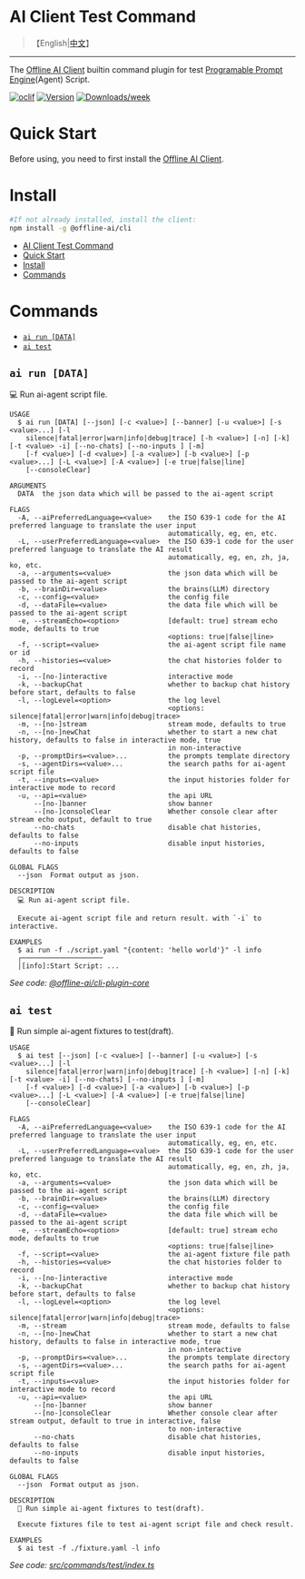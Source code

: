 # AI Client Test Command

> 【English|[中文](./README.cn.md)】
---

The [Offline AI Client](https://npmjs.org/package/@offline-ai/cli) builtin command plugin for test [Programable Prompt Engine](https://github.com/offline-ai/ppe)(Agent) Script.

[![oclif](https://img.shields.io/badge/cli-oclif-brightgreen.svg)](https://oclif.io)
[![Version](https://img.shields.io/npm/v/%40offline-ai%2Fcli-plugin-cmd-config.svg)](https://npmjs.org/package/@offline-ai/cli-plugin-cmd-config)
[![Downloads/week](https://img.shields.io/npm/dw/%40offline-ai%2Fcli-plugin-cmd-config.svg)](https://npmjs.org/package/@offline-ai/cli-plugin-cmd-config)

# Quick Start

Before using, you need to first install the [Offline AI Client](https://npmjs.org/package/@offline-ai/cli).

# Install

```bash
#If not already installed, install the client:
npm install -g @offline-ai/cli
```

<!-- toc -->
* [AI Client Test Command](#ai-client-test-command)
* [Quick Start](#quick-start)
* [Install](#install)
* [Commands](#commands)
<!-- tocstop -->

# Commands

<!-- commands -->
* [`ai run [DATA]`](#ai-run-data)
* [`ai test`](#ai-test)

## `ai run [DATA]`

💻 Run ai-agent script file.

```
USAGE
  $ ai run [DATA] [--json] [-c <value>] [--banner] [-u <value>] [-s <value>...] [-l
    silence|fatal|error|warn|info|debug|trace] [-h <value>] [-n] [-k] [-t <value> -i] [--no-chats] [--no-inputs ] [-m]
    [-f <value>] [-d <value>] [-a <value>] [-b <value>] [-p <value>...] [-L <value>] [-A <value>] [-e true|false|line]
    [--consoleClear]

ARGUMENTS
  DATA  the json data which will be passed to the ai-agent script

FLAGS
  -A, --aiPreferredLanguage=<value>    the ISO 639-1 code for the AI preferred language to translate the user input
                                       automatically, eg, en, etc.
  -L, --userPreferredLanguage=<value>  the ISO 639-1 code for the user preferred language to translate the AI result
                                       automatically, eg, en, zh, ja, ko, etc.
  -a, --arguments=<value>              the json data which will be passed to the ai-agent script
  -b, --brainDir=<value>               the brains(LLM) directory
  -c, --config=<value>                 the config file
  -d, --dataFile=<value>               the data file which will be passed to the ai-agent script
  -e, --streamEcho=<option>            [default: true] stream echo mode, defaults to true
                                       <options: true|false|line>
  -f, --script=<value>                 the ai-agent script file name or id
  -h, --histories=<value>              the chat histories folder to record
  -i, --[no-]interactive               interactive mode
  -k, --backupChat                     whether to backup chat history before start, defaults to false
  -l, --logLevel=<option>              the log level
                                       <options: silence|fatal|error|warn|info|debug|trace>
  -m, --[no-]stream                    stream mode, defaults to true
  -n, --[no-]newChat                   whether to start a new chat history, defaults to false in interactive mode, true
                                       in non-interactive
  -p, --promptDirs=<value>...          the prompts template directory
  -s, --agentDirs=<value>...           the search paths for ai-agent script file
  -t, --inputs=<value>                 the input histories folder for interactive mode to record
  -u, --api=<value>                    the api URL
      --[no-]banner                    show banner
      --[no-]consoleClear              Whether console clear after stream echo output, default to true
      --no-chats                       disable chat histories, defaults to false
      --no-inputs                      disable input histories, defaults to false

GLOBAL FLAGS
  --json  Format output as json.

DESCRIPTION
  💻 Run ai-agent script file.

  Execute ai-agent script file and return result. with `-i` to interactive.

EXAMPLES
  $ ai run -f ./script.yaml "{content: 'hello world'}" -l info
  ┌────────────────────
  │[info]:Start Script: ...
```

_See code: [@offline-ai/cli-plugin-core](https://github.com/offline-ai/cli-plugin-core.js/blob/v0.5.3/src/commands/run/index.ts)_

## `ai test`

🔬 Run simple ai-agent fixtures to test(draft).

```
USAGE
  $ ai test [--json] [-c <value>] [--banner] [-u <value>] [-s <value>...] [-l
    silence|fatal|error|warn|info|debug|trace] [-h <value>] [-n] [-k] [-t <value> -i] [--no-chats] [--no-inputs ] [-m]
    [-f <value>] [-d <value>] [-a <value>] [-b <value>] [-p <value>...] [-L <value>] [-A <value>] [-e true|false|line]
    [--consoleClear]

FLAGS
  -A, --aiPreferredLanguage=<value>    the ISO 639-1 code for the AI preferred language to translate the user input
                                       automatically, eg, en, etc.
  -L, --userPreferredLanguage=<value>  the ISO 639-1 code for the user preferred language to translate the AI result
                                       automatically, eg, en, zh, ja, ko, etc.
  -a, --arguments=<value>              the json data which will be passed to the ai-agent script
  -b, --brainDir=<value>               the brains(LLM) directory
  -c, --config=<value>                 the config file
  -d, --dataFile=<value>               the data file which will be passed to the ai-agent script
  -e, --streamEcho=<option>            [default: true] stream echo mode, defaults to true
                                       <options: true|false|line>
  -f, --script=<value>                 the ai-agent fixture file path
  -h, --histories=<value>              the chat histories folder to record
  -i, --[no-]interactive               interactive mode
  -k, --backupChat                     whether to backup chat history before start, defaults to false
  -l, --logLevel=<option>              the log level
                                       <options: silence|fatal|error|warn|info|debug|trace>
  -m, --stream                         stream mode, defaults to false
  -n, --[no-]newChat                   whether to start a new chat history, defaults to false in interactive mode, true
                                       in non-interactive
  -p, --promptDirs=<value>...          the prompts template directory
  -s, --agentDirs=<value>...           the search paths for ai-agent script file
  -t, --inputs=<value>                 the input histories folder for interactive mode to record
  -u, --api=<value>                    the api URL
      --[no-]banner                    show banner
      --[no-]consoleClear              Whether console clear after stream output, default to true in interactive, false
                                       to non-interactive
      --no-chats                       disable chat histories, defaults to false
      --no-inputs                      disable input histories, defaults to false

GLOBAL FLAGS
  --json  Format output as json.

DESCRIPTION
  🔬 Run simple ai-agent fixtures to test(draft).

  Execute fixtures file to test ai-agent script file and check result.

EXAMPLES
  $ ai test -f ./fixture.yaml -l info
```

_See code: [src/commands/test/index.ts](https://github.com/offline-ai/cli-plugin-cmd-test.js/blob/v0.1.6/src/commands/test/index.ts)_
<!-- commandsstop -->
